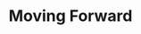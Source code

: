 ---
layout: ../../layouts/BlogPost.astro
title: Moving Forward
pubDate: 2023-01-27
description: "Intro Part III: Putting some pieces together, and letting some go. Setting goals for the future."
heroImg:
    url: '/Friends_Rocks.jpg' 
    alt: 'Minimalist entrance to a Japanese house'
tags: ["personal"]
---